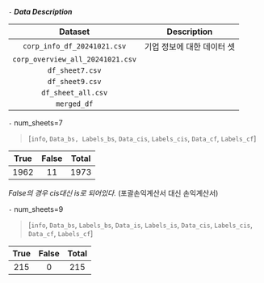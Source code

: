 

`-` ***Data Description***

|Dataset|Description|
|:-----:|:----------:|
|`corp_info_df_20241021.csv`|기업 정보에 대한 데이터 셋|
|`corp_overview_all_20241021.csv`||
|`df_sheet7.csv`||
|`df_sheet9.csv`||
|`df_sheet_all.csv`||
|`merged_df`||


`-` num_sheets=7
> [`info`, `Data_bs, Labels_bs`, `Data_cis`, `Labels_cis`, `Data_cf`, `Labels_cf`]

|True|False|Total|
|:----:|:----:|:-----:|
|$1962$|$11$|$1973$|

*False의 경우 cis대신 is로 되어있다.* (포괄손익계산서 대신 손익계산서)

`-` num_sheets=9
> [`info`, `Data_bs`, `Labels_bs`, `Data_is`, `Labels_is`, `Data_cis`, `Labels_cis`, `Data_cf`, `Labels_cf`]

|True|False|Total|
|:----:|:-----:|:-------:|
|$215$|$0$|$215$|